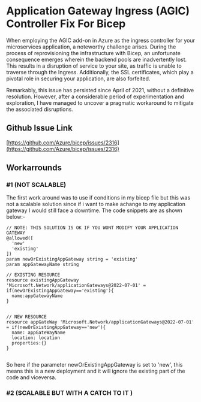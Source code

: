 # Application Gateway Ingress (AGIC) Controller Fix For Bicep 


When employing the AGIC add-on in Azure as the ingress controller for your microservices application, a noteworthy challenge arises. During the process of reprovisioning the infrastructure with Bicep, an unfortunate consequence emerges wherein the backend pools are inadvertently lost. This results in a disruption of service to your site, as traffic is unable to traverse through the Ingress. Additionally, the SSL certificates, which play a pivotal role in securing your application, are also forfeited.

Remarkably, this issue has persisted since April of 2021, without a definitive resolution. However, after a considerable period of experimentation and exploration, I have managed to uncover a pragmatic workaround to mitigate the associated disruptions.


## Github Issue Link 
[https://github.com/Azure/bicep/issues/2316](https://github.com/Azure/bicep/issues/2316)



## Workarrounds 

### #1 (NOT SCALABLE)

The first work around was to use if conditions in my bicep file but this was not a scalable solution since if i want to make achange to my application gateway I would still face a downtime. The code snippets are as shown below:-

```Bicep
// NOTE: THIS SOLUTION IS OK IF YOU WONT MODIFY YOUR APPLICATION GATEWAY 
@allowed([
  'new'
  'existing'
])
param newOrExistingAppGateway string = 'existing'
param appGatewayName string 

// EXISTING RESOURCE 
resource existingAppGateway 'Microsoft.Network/applicationGateways@2022-07-01' = if(newOrExistingAppGateway=='existing'){
  name:appGatewayName
}


// NEW RESOURCE 
resource appGateWay 'Microsoft.Network/applicationGateways@2022-07-01' = if(newOrExistingAppGateway=='new'){
  name: appGateWayName
  location: location
  properties:{}
}
   
```
So here if the parameter newOrExistingAppGateway is set to 'new', this means this is a new deployment and it will ignore the existing part of the code and viceversa.


### #2 (SCALABLE BUT WITH A CATCH TO IT )